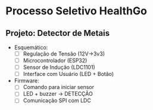 # Processo Seletivo HealthGo

## Projeto: Detector de Metais

- Esquemático:
    - [ ] Regulação de Tensão (12V->3v3)
    - [ ] Microcontrolador (ESP32)
    - [ ] Sensor de Indução (LDC1101)
    - [ ] Interface com Usuário (LED + Botão)

- Firmware:
    - [ ] Comando para iniciar sensor
    - [ ] LED + buzzer -> DETECÇÃO
    - [ ] Comunicação SPI com LDC
